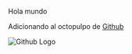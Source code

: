 Hola mundo

Adicionando al octopulpo de [Github](https://github.com/)

![Github Logo](https://github.com/AliciaMstt/BioinfinvRepro/blob/master/Unidad2/Octocat.png)
